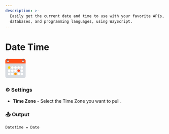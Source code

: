 ```yaml
---
description: >-
  Easily get the current date and time to use with your favorite APIs,
  databases, and programming languages, using WayScript.
---
```


# Date Time

![Get the current date and time.](../../.gitbook/assets/datetime.png)

### ⚙ Settings

* **Time Zone** - Select the Time Zone you want to pull. 

### 📤 Output

```graphql
Datetime = Date
```



